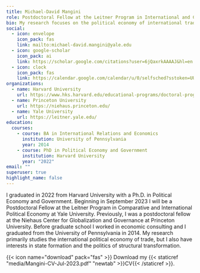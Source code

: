 ```yaml
---
title: Michael-David Mangini
role: Postdoctoral Fellow at the Leitner Program in International and Comparative Political Economy
bio: My research focuses on the political economy of international trade.
social:
  - icon: envelope
    icon_pack: fas
    link: mailto:michael-david.mangini@yale.edu
  - icon: google-scholar
    icon_pack: ai
    link: https://scholar.google.com/citations?user=6jQaxrkAAAAJ&hl=en
  - icon: clock
    icon_pack: fas
    link: https://calendar.google.com/calendar/u/0/selfsched?sstoken=UU5FN2VnQ2VOQU9KfGRlZmF1bHR8YzQ5ZWM2YTM2OTE4MWE0YTc3YWE4NzlkNzJjNmE0ZTU
organizations:
  - name: Harvard University
    url: https://www.hks.harvard.edu/educational-programs/doctoral-programs/phd-political-economy-government
  - name: Princeton University
    url: https://niehaus.princeton.edu/
  - name: Yale University
    url: https://leitner.yale.edu/
education:
  courses:
    - course: BA in International Relations and Economics
      institution: University of Pennsylvania
      year: 2014
    - course: PhD in Political Economy and Government
      institution: Harvard University
      year: "2022"
email: ""
superuser: true
highlight_name: false
---
```

I graduated in 2022 from Harvard University with a Ph.D. in Political Economy and Government. Beginning in September 2023 I will be a Postdoctoral Fellow at the Leitner Program in Comparative and International Political Economy at Yale University. Previously, I was a postdoctoral fellow at the Niehaus Center for Globalization and Governance at Princeton University. Before graduate school I worked in economic consulting and I graduated from the University of Pennsylvania in 2014. My research primarily studies the international political economy of trade, but I also have interests in state formation and the politics of structural transformation.

{{< icon name="download" pack="fas" >}} Download my {{< staticref "media/Mangini-CV-Jul-2023.pdf" "newtab" >}}CV{{< /staticref >}}.
